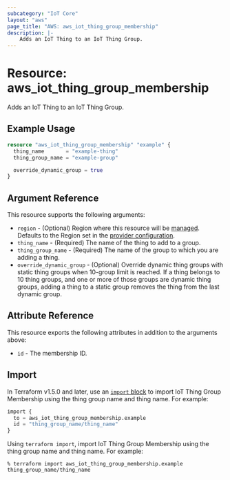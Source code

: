 ```yaml
---
subcategory: "IoT Core"
layout: "aws"
page_title: "AWS: aws_iot_thing_group_membership"
description: |-
    Adds an IoT Thing to an IoT Thing Group.
---
```


# Resource: aws_iot_thing_group_membership

Adds an IoT Thing to an IoT Thing Group.

## Example Usage

```terraform
resource "aws_iot_thing_group_membership" "example" {
  thing_name       = "example-thing"
  thing_group_name = "example-group"

  override_dynamic_group = true
}
```

## Argument Reference

This resource supports the following arguments:

* `region` - (Optional) Region where this resource will be [managed](https://docs.aws.amazon.com/general/latest/gr/rande.html#regional-endpoints). Defaults to the Region set in the [provider configuration](https://registry.terraform.io/providers/hashicorp/aws/latest/docs#aws-configuration-reference).
* `thing_name` - (Required) The name of the thing to add to a group.
* `thing_group_name` - (Required) The name of the group to which you are adding a thing.
* `override_dynamic_group` - (Optional) Override dynamic thing groups with static thing groups when 10-group limit is reached. If a thing belongs to 10 thing groups, and one or more of those groups are dynamic thing groups, adding a thing to a static group removes the thing from the last dynamic group.

## Attribute Reference

This resource exports the following attributes in addition to the arguments above:

* `id` - The membership ID.

## Import

In Terraform v1.5.0 and later, use an [`import` block](https://developer.hashicorp.com/terraform/language/import) to import IoT Thing Group Membership using the thing group name and thing name. For example:

```terraform
import {
  to = aws_iot_thing_group_membership.example
  id = "thing_group_name/thing_name"
}
```

Using `terraform import`, import IoT Thing Group Membership using the thing group name and thing name. For example:

```console
% terraform import aws_iot_thing_group_membership.example thing_group_name/thing_name
```
